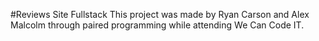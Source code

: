 #Reviews Site Fullstack
This project was made by Ryan Carson and Alex Malcolm through paired programming while attending We Can Code IT.
